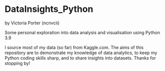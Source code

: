 # DataInsights_Python
by Victoria Porter (ncnvcii)

Some personal exploration into data analysis and visualisation using Python 3.9

I source most of my data (so far) from Kaggle.com. The aims of this repository are to demonstrate my knowledge of data analytics, to 
keep my Python coding skills sharp, and to share insights into datasets. Thanks for stopping by!
